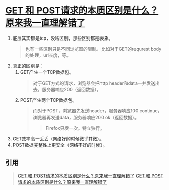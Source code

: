 # [GET 和 POST请求的本质区别是什么？原来我一直理解错了](https://mp.weixin.qq.com/s?__biz=MzAxNjk4ODE4OQ==&mid=2247495825&idx=4&sn=42a068d69843ef63d2ce378b4848ec7d&chksm=9beed1e3ac9958f522ea55f23b883b5ebf491217cc7290376aabdaee910b7903c6fe9645354f&xtrack=1&scene=90&subscene=93&sessionid=1606563367&clicktime=1606564607&enterid=1606564607&ascene=56&devicetype=android-29&version=270014e5&nettype=WIFI&abtest_cookie=AAACAA%3D%3D&lang=zh_CN&exportkey=AjnRkFdjDJxZZ7%2FaQbLK1XE%3D&pass_ticket=kuzOLULUzmfKvYNdNGbHVnqXspi3F%2F547vs8Ly76SfXnSvAm%2B7FYGi4tCa7zv8%2Bi&wx_header=1)

1. 底层其实都是tcp，没啥区别，那些区别都是表象。
    >也有一些区别只是不同浏览器的限制。比如对于GET的requrest body的处理，url长度，等。
2. 真正的区别是：
    1. GET产生一个TCP数据包。
        >对于GET方式的请求，浏览器会把http header和data一并发送出去，服务器响应200（返回数据）。
    2. POST产生两个TCP数据包。
        >而对于POST，浏览器先发送header，服务器响应100 continue，浏览器再发送data，服务器响应200 ok（返回数据）。
        >>Firefox只发一次。特立独行。
3. GET效率高一丢丢（网络好的时候微乎其微）。
4. POST数据完整性上更安全（网络不好的时候）。

## 引用

>[GET 和 POST请求的本质区别是什么？原来我一直理解错了](https://mp.weixin.qq.com/s?__biz=MzAxNjk4ODE4OQ==&mid=2247495825&idx=4&sn=42a068d69843ef63d2ce378b4848ec7d&chksm=9beed1e3ac9958f522ea55f23b883b5ebf491217cc7290376aabdaee910b7903c6fe9645354f&xtrack=1&scene=90&subscene=93&sessionid=1606563367&clicktime=1606564607&enterid=1606564607&ascene=56&devicetype=android-29&version=270014e5&nettype=WIFI&abtest_cookie=AAACAA%3D%3D&lang=zh_CN&exportkey=AjnRkFdjDJxZZ7%2FaQbLK1XE%3D&pass_ticket=kuzOLULUzmfKvYNdNGbHVnqXspi3F%2F547vs8Ly76SfXnSvAm%2B7FYGi4tCa7zv8%2Bi&wx_header=1)
>[GET 和 POST请求的本质区别是什么？原来我一直理解错了](https://www.cnblogs.com/logsharing/p/8448446.html)